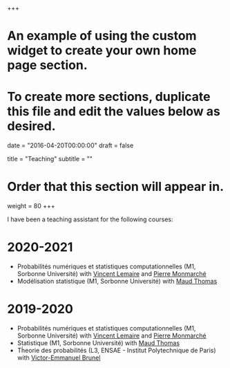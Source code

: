 +++
# An example of using the custom widget to create your own home page section.
# To create more sections, duplicate this file and edit the values below as desired.

date = "2016-04-20T00:00:00"
draft = false

title = "Teaching"
subtitle = ""

# Order that this section will appear in.
weight = 80
+++

I have been a teaching assistant for the following courses:

# 2020-2021

* Probabilités numériques et statistiques computationnelles (M1, Sorbonne Université) with [Vincent Lemaire](https://www.lpsm.paris/pageperso/lemaire/)
and [Pierre Monmarché](https://www.ljll.math.upmc.fr/monmarche/)
* Modélisation statistique (M1, Sorbonne Université) with [Maud Thomas](https://sites.google.com/site/maudthomaspro/)


# 2019-2020

* Probabilités numériques et statistiques computationnelles (M1, Sorbonne Université) with [Vincent Lemaire](https://www.lpsm.paris/pageperso/lemaire/)
and [Pierre Monmarché](https://www.ljll.math.upmc.fr/monmarche/)
* Statistique (M1, Sorbonne Université) with [Maud Thomas](https://sites.google.com/site/maudthomaspro/)
* Th́eorie des probabilités (L3, ENSAE - Institut Polytechnique de Paris) with [Victor-Emmanuel Brunel](https://vebrunel.com)
